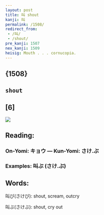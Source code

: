 ```yaml
---
layout: post
title: 叫 shout
kanji: 叫
permalink: /1508/
redirect_from:
 - /叫/
 - /shout/
pre_kanji: 1507
nex_kanji: 1509
heisig: Mouth . . . cornucopia.
---
```


## {1508}

## `shout`

## [6]

<div class="stroke"><img src="E58FAB.png" /></div>

## Reading:

### On-Yomi: キョウ &mdash; Kun-Yomi: さけ.ぶ

### Examples: 叫ぶ (さけ.ぶ)

## Words:

叫び(さけび): shout, scream, outcry

叫ぶ(さけぶ): shout, cry out
